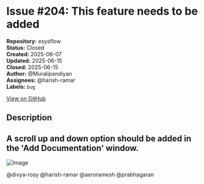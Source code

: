 # Issue #204: This feature needs to be added

**Repository:** esysflow  
**Status:** Closed  
**Created:** 2025-06-07  
**Updated:** 2025-06-15  
**Closed:** 2025-06-15  
**Author:** @Muralipandiyan  
**Assignees:** @harish-ramar  
**Labels:** `bug`  

[View on GitHub](https://github.com/Simtestlab/esysflow/issues/204)

## Description

## A scroll up and down option should be added in the 'Add Documentation' window.

![Image](https://github.com/user-attachments/assets/da08e08f-f2ee-47c9-a93e-fb4b16cf6ef4)

@divya-rosy @harish-ramar @aeroramesh @prabhagaran 